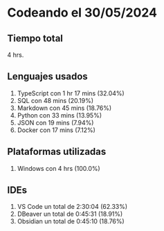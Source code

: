 # Codeando el 30/05/2024

## Tiempo total
4 hrs.

## Lenguajes usados
1. TypeScript con 1 hr 17 mins (32.04%)
1. SQL con 48 mins (20.19%)
1. Markdown con 45 mins (18.76%)
1. Python con 33 mins (13.95%)
1. JSON con 19 mins (7.94%)
1. Docker con 17 mins (7.12%)

## Plataformas utilizadas
1. Windows con 4 hrs (100.0%)

## IDEs
1. VS Code un total de 2:30:04 (62.33%)
1. DBeaver un total de 0:45:31 (18.91%)
1. Obsidian un total de 0:45:10 (18.76%)
